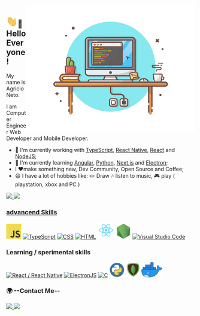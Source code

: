 <img align='right' width=450 src="assets/011.png">

## <img src="https://raw.githubusercontent.com/ABSphreak/ABSphreak/master/gifs/Hi.gif" width="30px">🙂 Hello Everyone!

My name is Agricio Neto. 

I am Computer Engineer Web Developer and Mobile Developer.

- 🔭 I'm currently working with [TypeScript](https://www.typescriptlang.org/), [React Native](https://reactnative.dev/), [React](https://reactjs.org/) and [NodeJS](https://nodejs.org/en/);
- 🌱 I'm currently learning [Angular](https://angular.io/), [Python](https://www.python.org/), [Next.js](https://nextjs.org/) and [Electron](https://www.electronjs.org/);
- I ❤️make something new, Dev Community, Open Source and Coffee;
- 😄 I have a lot of hobbies like: :pencil2: Draw 🎶 listen to music, 🎮 play ( playstation, xbox and PC )

<div>
<a href="https://beacons.ai/agricio">
<img height="180em" src="https://github-readme-stats.vercel.app/api?username=agricio&show_icons=true&theme=dark&include_all_commits=true&count_private=true"/>
<img height="180em" src="https://github-readme-stats.vercel.app/api/top-langs/?username=agricio&layout=compact&langs_count=16&theme=dark"/>
</div>

### **advancend Skills**

<a href="https://www.javascript.com/" target="_blank"><img alt="JavaScript" title="JavScript" height="40" src="https://raw.githubusercontent.com/github/explore/80688e429a7d4ef2fca1e82350fe8e3517d3494d/topics/javascript/javascript.png"></a></b>
<a href="https://www.typescriptlang.org/" target="_blank"><img alt="TypeScript" title="TypeScript" height="40" src="https://user-images.githubusercontent.com/38081852/87239831-f8f7b100-c3e9-11ea-92df-5d7c8c4458d2.png"></a></b> 
<a href="https://developer.mozilla.org/en-US/docs/Web/CSS" target="_blank"><img alt="CSS" title="CSS" height="50" src="https://user-images.githubusercontent.com/38081852/87240029-0f067100-c3ec-11ea-8075-74e821ece9c0.png"></a></b>
<a href="https://developer.mozilla.org/en-US/docs/Web/HTML" target="_blank"><img alt="HTML" title="HTML" height="50" src="https://user-images.githubusercontent.com/38081852/87240030-0f9f0780-c3ec-11ea-8370-829ea755b6e9.png"></a></b> 
<a href="https://reactnative.dev/" target="_blank"><img alt="React / React Native" title="React / React Native" height="45" src="https://raw.githubusercontent.com/github/explore/80688e429a7d4ef2fca1e82350fe8e3517d3494d/topics/react/react.png"></a></b>
<a href="https://nodejs.org/en/about/" target="_blank"><img alt="NodeJS" title="NodeJS" height="40" src="https://raw.githubusercontent.com/github/explore/80688e429a7d4ef2fca1e82350fe8e3517d3494d/topics/nodejs/nodejs.png"></a></b>
<a href="https://code.visualstudio.com/" target="_blank"><img alt="Visual Studio Code" title="Visual Studio Code" height="45" src="https://user-images.githubusercontent.com/38081852/87336793-cbf5ec00-c518-11ea-960c-d6ff6aa1b177.png"></a></b>


### **Learning / sperimental skills**

<a href="https://angular.io/" target="_blank"><img alt="React / React Native" title="Angular" height="45" src="https://user-images.githubusercontent.com/38081852/120406321-f0b9a480-c320-11eb-8bb8-6f22e95a8eff.png"></a></b>
<a href="https://www.electronjs.org/" target="_blank"><img alt="ElectronJS" title="ElectronJS" height="40" src="https://user-images.githubusercontent.com/38081852/87337699-3eb39700-c51a-11ea-9702-566c72a887a6.png"></a></b>
<a href="http://www.open-std.org/jtc1/sc22/wg14/" target="_blank"><img alt="C" title="C" height="48" src="https://user-images.githubusercontent.com/38081852/87239904-ab2f7880-c3ea-11ea-8ec9-ed6d29129685.png"></a></b>
<a href="https://www.python.org/" target="_blank"><img alt="Phyton" title="Phyton" height="40" src="https://github.com/agricio/agricio/blob/main/assets/phyton.png"></a></b>
<a href="https://www.mongodb.com/" target="_blank"><img alt="Phyton" title="Phyton" height="40" src="https://github.com/agricio/agricio/blob/main/assets/mongo.png"></a></b>
<a href="https://www.docker.com/get-started" target="_blank"><img alt="Phyton" title="Phyton" height="40" src="https://github.com/agricio/agricio/blob/main/assets/docker.png"></a></b>


<div>

### 🌍 --Contact Me--

<a href="https://www.linkedin.com/in/agr%C3%ADcio-neto-20a62913b/" target="_blank">
<img width=45 src="https://user-images.githubusercontent.com/38081852/86829801-3b786100-c06b-11ea-81de-7c1023d6214a.png">
</a>
<a href="https://www.instagram.com/agricio_neto/" target="_blank">
<img width=45 src="https://user-images.githubusercontent.com/38081852/86829800-3adfca80-c06b-11ea-866a-4b6e716f7ed0.png">
</a>
</div>
